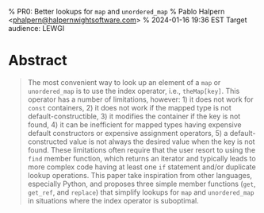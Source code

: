 % PR0: Better lookups for `map` and `unordered_map`
% Pablo Halpern <<phalpern@halpernwightsoftware.com>>
% <!-- $TimeStamp$ -->2024-01-16 19:36 EST<!-- $ -->
Target audience: LEWGI

Abstract
========

> The most convenient way to look up an element of a `map` or `unordered_map`
> is to use the index operator, i.e., `theMap[key]`. This operator has a number
> of limitations, however: 1) it does not work for `const` containers, 2) it
> does not work if the mapped type is not default-constructible, 3) it modifies
> the container if the key is not found, 4) it can be inefficient for mapped
> types having expensive default constructors or expensive assignment
> operators, 5) a default-constructed value is not always the desired value
> when the key is not found. These limitations often require that the user
> resort to using the `find` member function, which returns an iterator and
> typically leads to more complex code having at least one `if` statement
> and/or duplicate lookup operations. This paper take inspiration from other
> languages, especially Python, and proposes three simple member functions
> (`get`, `get_ref`, and `replace`) that simplify lookups for `map` and
> `unordered_map` in situations where the index operator is suboptimal.
